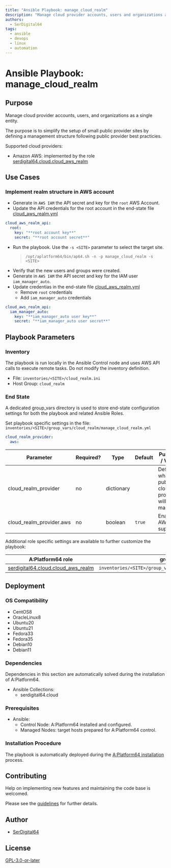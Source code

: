 ```yaml
---
title: "Ansible Playbook: manage_cloud_realm"
description: "Manage cloud provider accounts, users and organizations as a single entity"
authors:
  - SerDigital64
tags:
  - ansible
  - devops
  - linux
  - automation
---
```


# Ansible Playbook: manage_cloud_realm

## Purpose

Manage cloud provider accounts, users, and organizations as a single entity.

The purpose is to simplify the setup of small public provider sites by defining a management structure following public provider best practicies.

Supported cloud providers:

- Amazon AWS: implemented by the role [serdigital64.cloud.cloud_aws_realm](../roles/cloud_aws_realm.md)

## Use Cases

### Implement realm structure in AWS account

- Generate in `AWS IAM` the API secret and key for the `root` AWS Account.
- Update the API credentials for the root account in the end-state file [cloud_aws_realm.yml](#end-state)

```yaml
cloud_aws_realm_api:
  root:
    key: "**root account key**"
    secret: "**root account secret**"
```

- Run the playbook. Use the `-s <SITE>` parameter to select the target site.
  > `/opt/aplatform64/bin/ap64.sh -n -p manage_cloud_realm -s <SITE>`
- Verify that the new users and groups were created.
- Generate in `AWS IAM` the API secret and key for the IAM user `iam_manager_auto`.
- Update credentias in the end-state file [cloud_aws_realm.yml](#end-state)
  - Remove `root` credentials
  - Add `iam_manager_auto` credentials

```yaml
cloud_aws_realm_api:
  iam_manager_auto:
    key: "**iam_manager_auto user key**"
    secret: "**iam_manager_auto user secret**"
```

## Playbook Parameters

### Inventory

The playbook is run locally in the Ansible Control node and uses AWS API calls to execute remote tasks. Do not modify the inventory definition.

- File: `inventories/<SITE>/cloud_realm.ini`
- Host Group: `cloud_realm`

### End State

A dedicated group_vars directory is used to store end-state configuration settings for both the playbook and related Ansible Roles.

Set playbook specific settings in the file: `inventories/<SITE>/group_vars/cloud_realm/manage_cloud_realm.yml`

```yaml
cloud_realm_provider:
  aws:
```

| Parameter                | Required? | Type       | Default | Purpose / Value                                   |
| ------------------------ | --------- | ---------- | ------- | ------------------------------------------------- |
| cloud_realm_provider     | no        | dictionary |         | Define what public cloud provides will be managed |
| cloud_realm_provider.aws | no        | boolean    | `true`  | Enable AWS support                                |

Additional role specific settings are available to further customize the playbook:

| A:Platform64 role                                                                 | group_vars file                                                 |
| --------------------------------------------------------------------------------- | --------------------------------------------------------------- |
| [serdigital64.cloud.cloud_aws_realm](../roles/cloud_aws_realm.md#role-parameters) | `inventories/<SITE>/group_vars/cloud_realm/cloud_aws_realm.yml` |

## Deployment

### OS Compatibility

- CentOS8
- OracleLinux8
- Ubuntu20
- Ubuntu21
- Fedora33
- Fedora35
- Debian10
- Debian11

### Dependencies

Dependencies in this section are automatically solved during the installation of A:Platform64.

- Ansible Collections:
  - serdigital64.cloud

### Prerequisites

- Ansible:
  - Control Node: A:Platform64 installed and configured.
  - Managed Nodes: target hosts prepared for A:Platform64 control.

### Installation Procedure

The playbook is automatically deployed during the [A:Platform64 installation](/#installation) process.

## Contributing

Help on implementing new features and maintaining the code base is welcomed.

Please see the [guidelines](https://aplatform64.readthedocs.io/en/latest/contributing/CONTRIBUTING) for further details.

## Author

- [SerDigital64](https://serdigital64.github.io/)

## License

[GPL-3.0-or-later](https://www.gnu.org/licenses/gpl-3.0.txt)
